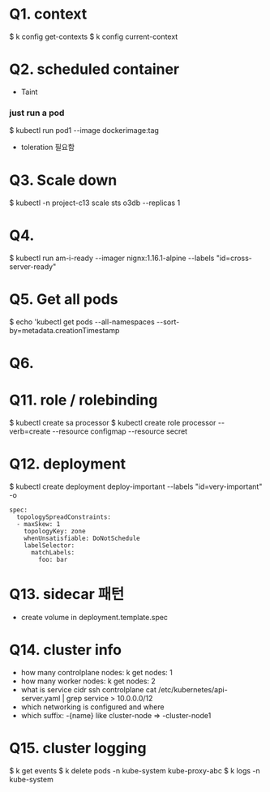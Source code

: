 # Q1. context
$ k config get-contexts 
$ k config current-context 

# Q2. scheduled container
* Taint
### just run a pod
$ kubectl run pod1 --image dockerimage:tag 
* toleration 필요함

# Q3. Scale down
$ kubectl -n project-c13 scale sts o3db --replicas 1

# Q4. 
$ kubectl run am-i-ready --imager nignx:1.16.1-alpine --labels "id=cross-server-ready"

# Q5. Get all pods
$ echo 'kubectl get pods --all-namespaces --sort-by=metadata.creationTimestamp

# Q6. 

# Q11. role / rolebinding
$ kubectl create sa processor
$ kubectl create role processor --verb=create --resource configmap --resource secret

# Q12. deployment
$ kubectl create deployment deploy-important --labels "id=very-important" -o 
```
spec:
  topologySpreadConstraints:
  - maxSkew: 1
    topologyKey: zone
    whenUnsatisfiable: DoNotSchedule
    labelSelector:
      matchLabels:
        foo: bar
```

# Q13. sidecar 패턴
* create volume in deployment.template.spec

# Q14. cluster info
* how many controlplane nodes: k get nodes: 1
* how many worker nodes: k get nodes: 2
* what is service cidr ssh controlplane cat /etc/kubernetes/api-server.yaml | grep service > 10.0.0.0/12
* which networking is configured and where
* which suffix: -{name} like cluster-node => -cluster-node1

# Q15. cluster logging
$ k get events
$ k delete pods -n kube-system kube-proxy-abc
$ k logs -n kube-system

